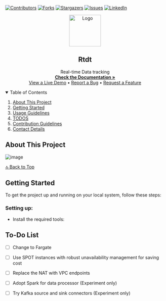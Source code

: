 <a name="readme-top"></a>

<!-- PROJECT SHIELDS -->
<!--
*** I'm using markdown "reference style" links for readability.
*** Reference links are enclosed in brackets [ ] instead of parentheses ( ).
*** See the bottom of this document for the declaration of the reference variables
*** for contributors-url, forks-url, etc. This is an optional, concise syntax you may use.
*** https://www.markdownguide.org/basic-syntax/#reference-style-links
-->
[![Contributors][contributors-shield]][contributors-url]
[![Forks][forks-shield]][forks-url]
[![Stargazers][stars-shield]][stars-url]
[![Issues][issues-shield]][issues-url]
[![LinkedIn][linkedin-shield]][linkedin-url]


<!-- PROJECT LOGO AND TITLE -->
<p align="center">
  <a href="https://github.com/quanduongduc/iot-data-tracking">
    <img src="images/logo.png" alt="Logo" width="100" height="100">
  </a>

  <h2 align="center">Rtdt</h2>
  <p align="center">
    Real-time Data tracking
    <br />
    <a href="https://github.com/quanduongduc/iot-data-tracking"><strong>Check the Documentation »</strong></a>
    <br />
    <a href="https://github.com/quanduongduc/iot-data-tracking">View a Live Demo</a>
    •
    <a href="https://github.com/quanduongduc/iot-data-tracking/issues/new?template=bug_report.md">Report a Bug</a>
    •
    <a href="https://github.com/quanduongduc/iot-data-tracking/issues/new?template=feature_request.md">Request a Feature</a>
  </p>
</p>

<!-- TABLE OF CONTENTS -->
<details open="open">
  <summary>Table of Contents</summary>
  <ol>
    <li><a href="#about">About This Project</a></li>
    <li><a href="#start">Getting Started</a></li>
    <li><a href="#use">Usage Guidelines</a></li>
    <li><a href="#todos-section">TODOS</a></li>
    <li><a href="#contrib-section">Contribution Guidelines</a></li>
    <li><a href="#contact-section">Contact Details</a></li>
  </ol>
</details>

<!-- ABOUT THE PROJECT -->
## <a name="about"></a>About This Project
![image](https://github.com/quanduongduc/iot-data-tracking/assets/59951771/0e5e9237-5c3f-46c1-a001-d43b50afd1c2)

[🔝 Back to Top](#readme-top-anchor)

<!-- GETTING STARTED -->
## <a name="start"></a>Getting Started

To get the project up and running on your local system, follow these steps:

### Setting up:

* Install the required tools:


<!-- TODOS -->
## <a name="todos-section"></a>To-Do List
- [ ] Change to Fargate
- [ ] Use SPOT instances with robust unavailability management for saving cost
- [ ] Replace the NAT with VPC endpoints
- [ ] Adopt Spark for data processor (Experiment only)
- [ ] Try Kafka source and sink connectors (Experiment only)


<!-- MARKDOWN LINKS & IMAGES -->
<!-- https://www.markdownguide.org/basic-syntax/#reference-style-links -->
[contributors-shield]: https://img.shields.io/github/contributors/othneildrew/Best-README-Template.svg?style=for-the-badge
[contributors-url]: https://github.com/quanduongduc/iot-data-tracking/graphs/contributors
[forks-shield]: https://img.shields.io/github/forks/othneildrew/Best-README-Template.svg?style=for-the-badge
[forks-url]: https://github.com/quanduongduc/iot-data-tracking/network/members
[stars-shield]: https://img.shields.io/github/stars/othneildrew/Best-README-Template.svg?style=for-the-badge
[stars-url]: https://github.com/quanduongduc/iot-data-tracking/stargazers
[issues-shield]: https://img.shields.io/github/issues/othneildrew/Best-README-Template.svg?style=for-the-badge
[issues-url]: https://github.com/quanduongduc/iot-data-tracking/issues
[linkedin-shield]: https://img.shields.io/badge/-LinkedIn-black.svg?style=for-the-badge&logo=linkedin&colorB=555
[linkedin-url]: https://linkedin.com
